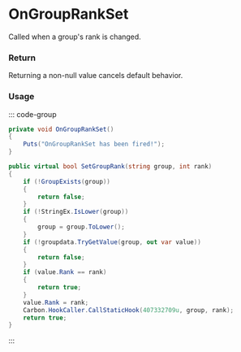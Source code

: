 # OnGroupRankSet
<Badge type="info" text="Permissions"/><Badge type="danger" text="Carbon Compatible"/><Badge type="warning" text="Oxide Compatible"/>
Called when a group's rank is changed.

### Return
Returning a non-null value cancels default behavior.

### Usage
::: code-group
```csharp [Example]
private void OnGroupRankSet()
{
	Puts("OnGroupRankSet has been fired!");
}
```
```csharp [Source — Carbon.Common @ Oxide.Core.Libraries.Permission]
public virtual bool SetGroupRank(string group, int rank)
{
	if (!GroupExists(group))
	{
		return false;
	}
	if (!StringEx.IsLower(group))
	{
		group = group.ToLower();
	}
	if (!groupdata.TryGetValue(group, out var value))
	{
		return false;
	}
	if (value.Rank == rank)
	{
		return true;
	}
	value.Rank = rank;
	Carbon.HookCaller.CallStaticHook(407332709u, group, rank);
	return true;
}

```
:::
